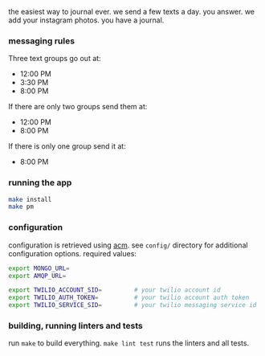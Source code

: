 the easiest way to journal ever. we send a few texts a day. you answer. we add
your instagram photos. you have a journal.

### messaging rules

Three text groups go out at:
- 12:00 PM
- 3:30 PM
- 8:00 PM

If there are only two groups send them at:
- 12:00 PM
- 8:00 PM

If there is only one group send it at:
- 8:00 PM

### running the app

```bash
make install
make pm
```

### configuration

configuration is retrieved using [acm](https://www.npmjs.com/package/acm). see
`config/` directory for additional configuration options. required values:

```bash
export MONGO_URL=
export AMQP_URL=

export TWILIO_ACCOUNT_SID=         # your twilio account id
export TWILIO_AUTH_TOKEN=          # your twilio account auth token
export TWILIO_SERVICE_SID=         # your twilio messaging service id
```

### building, running linters and tests

run `make` to build everything. `make lint test` runs the linters and all
tests.
